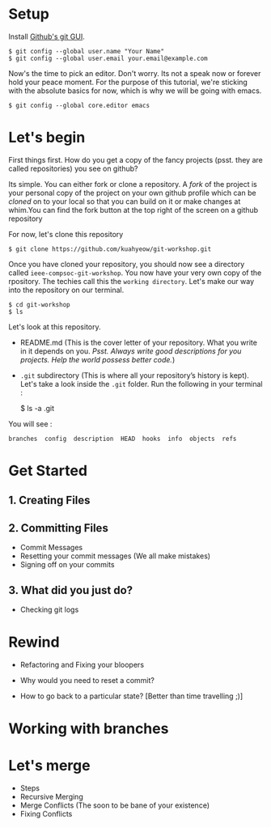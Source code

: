 # Setup
Install [Github's git GUI](https://help.github.com/articles/set-up-git/).

    $ git config --global user.name "Your Name"
    $ git config --global user.email your.email@example.com

Now's the time to pick an editor. Don't worry. Its not a speak now or forever hold your peace moment. For the purpose of this tutorial, we're sticking with the absolute basics for now, which is why we will be going with emacs.

    $ git config --global core.editor emacs


# Let's begin

First things first. How do you get a copy of the fancy projects (psst. they are called repositories) you see on github?

Its simple. You can either fork or clone a repository. A *fork* of the project is your personal copy of the project on your own github profile which can be *cloned* on to your local so that you can build on it or make changes at whim.You can find the fork button at the top right of the screen on a github repository

For now, let's clone this repository

    $ git clone https://github.com/kuahyeow/git-workshop.git

Once you have cloned your repository, you should now see a directory
called `ieee-compsoc-git-workshop`. You now have your very own copy of the rpository. The techies call this the `working directory`. Let's make our way into the repository on our terminal.

    $ cd git-workshop
    $ ls


Let's look at this repository.

- README.md (This is the cover letter of your repository. What you write in it depends on you. *Psst. Always write good descriptions for you projects. Help the world possess better code.*)
- `.git` subdirectory (This is where all your repository’s history is kept). Let's take a look inside the `.git` folder. Run the following in your terminal :

    $ ls -a .git

You will see :

    branches  config  description  HEAD  hooks  info  objects  refs

# Get Started

## 1. Creating Files

## 2. Committing Files

- Commit Messages
- Resetting your commit messages (We all make mistakes)
- Signing off on your commits

## 3. What did you just do?

- Checking git logs


# Rewind

- Refactoring and Fixing your bloopers

- Why would you need to reset a commit?

- How to go back to a particular state? [Better than time travelling ;)]

# Working with branches

# Let's merge

- Steps
- Recursive Merging
- Merge Conflicts (The soon to be bane of your existence)
- Fixing Conflicts